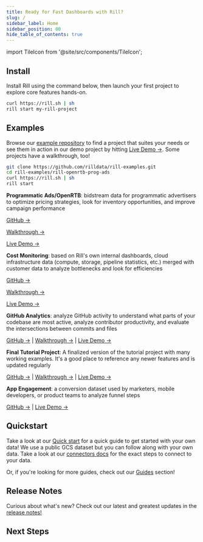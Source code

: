 ```yaml
---
title: Ready for Fast Dashboards with Rill?
slug: /
sidebar_label: Home
sidebar_position: 00
hide_table_of_contents: true
---
```


import TileIcon from '@site/src/components/TileIcon';

## Install 
Install Rill using the command below, then launch your first project to explore core features hands-on.

```bash
curl https://rill.sh | sh
rill start my-rill-project
```

<!-- <img src = 'https://storage.googleapis.com/prod-cdn.rilldata.com/docs/rill_hero.gif' class='rounded-gif' />
<br /> -->

##  Examples

Browse our [example repository](https://github.com/rilldata/rill-examples/) to find a project that suites your needs or see them in action in our demo project by hitting [Live Demo →](https://ui.rilldata.com/demo). Some projects have a walkthrough, too! 

```bash
git clone https://github.com/rilldata/rill-examples.git
cd rill-examples/rill-openrtb-prog-ads
curl https://rill.sh | sh
rill start
```


  **Programmatic Ads/OpenRTB**: bidstream data for programmatic advertisers to optimize pricing strategies, look for inventory opportunities, and improve campaign performance
  
  [GitHub →](https://github.com/rilldata/rill-examples/tree/main/rill-openrtb-prog-ads)

  [Walkthrough →](/guides/openrtb-analytics)

  [Live Demo →](https://ui.rilldata.com/demo/rill-openrtb-prog-ads)


  **Cost Monitoring**: based on Rill's own internal dashboards, cloud infrastructure data (compute, storage, pipeline statistics, etc.) merged with customer data to analyze bottlenecks and look for efficiencies

  [GitHub →](https://github.com/rilldata/rill-examples/tree/main/rill-cost-monitoring)
  
  [Walkthrough →](/guides/cost-monitoring-analytics)
  
  [Live Demo →](https://ui.rilldata.com/demo/rill-cost-monitoring)


  **GitHub Analytics**: analyze GitHub activity to understand what parts of your codebase are most active, analyze contributor productivity, and evaluate the intersections between commits and files

  [GitHub →](https://github.com/rilldata/rill-examples/tree/main/rill-github-analytics) | [Walkthrough →](/guides/github-analytics) | [Live Demo →](https://ui.rilldata.com/demo/rill-github-analytics)


  **Final Tutorial Project**: A finalized version of the tutorial project with many working examples. It's a good place to reference any newer features and is updated regularly

  [GitHub →](https://github.com/rilldata/rill-examples/tree/main/my-rill-tutorial) | [Walkthrough →](/guides/rill-basics/launch) | [Live Demo →](https://ui.rilldata.com/demo/my-rill-tutorial)
  

  **App Engagement**: a conversion dataset used by marketers, mobile developers, or product teams to analyze funnel steps

  [GitHub →](https://github.com/rilldata/rill-examples/tree/main/rill-app-engagement) | [Live Demo →](https://ui.rilldata.com/demo/rill-app-engagement)



## Quickstart

Take a look at our [Quick start](get-started/get-started.md) for a quick guide to get started with your own data! We use a public GCS dataset but you can follow along with your own data. Take a look at our [connectors docs](/reference/connectors/) for the exact steps to connect to your data.

Or, if you're looking for more guides, check out our [Guides](/guides/) section!



## Release Notes

Curious about what's new? Check out our latest and greatest updates in the [release notes!](https://docs.rilldata.com/notes)



## Next Steps

<div className="tile-icon-grid">
<TileIcon
  header="Connect Sources"
  content="Connect to your data sources and start ingesting data into Rill for analysis."
  link="/reference/connectors/"
/>
<TileIcon
  header="Last Mile ETL"
  content="Transform and prepare your data with Rill's powerful ETL capabilities."
  link="/build/models/"
/>
<TileIcon
  header="Create Metrics Layer"
  content="Build a metrics layer to define key business metrics and KPIs."
  link="/build/metrics-view/"
/>
<TileIcon
  header="Explore Data"
  content="Use Rill's interactive data exploration tools to discover insights."
  link="/explore/dashboard-101"
/>
<TileIcon
  header="Embed Dashboard"
  content="Embed Rill dashboards into your applications and workflows."
  link="/integrate/embedding/"
/>

</div>